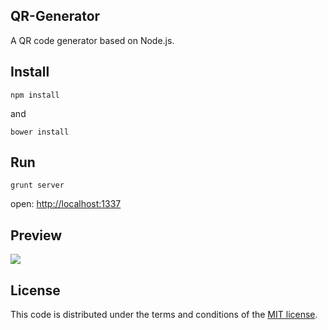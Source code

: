 QR-Generator
----

A QR code generator based on Node.js.

Install
----
`npm install`

and

`bower install`

Run
----
`grunt server`

open:  [http://localhost:1337](http://localhost:1337)


Preview
----


![](http://ww2.sinaimg.cn/large/ed133892gw1eek88j6532j20le0hraay.jpg)

License
----
This code is distributed under the terms and conditions of the [MIT license](LICENSE).